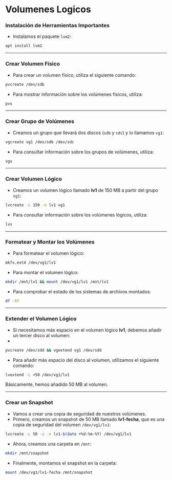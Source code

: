 # Volumenes Logicos


### Instalación de Herramientas Importantes

- Instalamos el paquete `lvm2`:
```bash
apt install lvm2
```

***

### Crear Volumen Físico

- Para crear un volumen físico, utiliza el siguiente comando:
  
```bash
pvcreate /dev/sdb
```
- Para mostrar información sobre los volúmenes físicos, utiliza:

```bash
pvs
```

***

### Crear Grupo de Volúmenes

- Creamos un grupo que llevará dos discos (`sdb` y `sdc`) y lo llamamos `vg1`:

```bash
vgcreate vg1 /dev/sdb /dev/sdc
```

- Para consultar información sobre los grupos de volúmenes, utiliza:
  
```bash
vgs
```
***
### Crear Volumen Lógico

- Creamos un volumen lógico llamado **lv1** de 150 MB a partir del grupo `vg1`:
  
```bash
lvcreate -L 150 -n lv1 vg1
```

- Para consultar información sobre los volúmenes lógicos, utiliza:

```bash
lvs
```

***

### Formatear y Montar los Volúmenes

- Para formatear el volumen lógico:

```bash
mkfs.ext4 /dev/vg1/lv1
```

- Para montar el volumen lógico:

```bash
mkdir /mnt/lv1 && mount /dev/vg1/lv1 /mnt/lv1
```


- Para comprobar el estado de los sistemas de archivos montados:

```bash
df -hT
```
***
### Extender el Volumen Lógico

- Si necesitamos más espacio en el volumen lógico **lv1**, debemos añadir un tercer disco al volumen:
- 
```bash
pvcreate /dev/sdd && vgextend vg1 /dev/sdd
```

- Para añadir más espacio del disco al volumen, utilizamos el siguiente comando:
```bash
lvextend -L +50 /dev/vg1/lv1
 ```
 Básicamente, hemos añadido 50 MB al volumen.


***

### Crear un Snapshot

- Vamos a crear una copia de seguridad de nuestros volúmenes.
- Primero, creamos un snapshot de 50 MB llamado **lv1-fecha**, que es una copia de seguridad del volumen `/dev/vg1/lv1`:
```bash
lvcreate -L 50 -s -n lv1-$(date +%d-%m-%Y) /dev/vg1/lv1
```

- Ahora, creamos una carpeta en `/mnt`:
```bash
mkdir /mnt/snapshot
```

- Finalmente, montamos el snapshot en la carpeta:
```bash
mount /dev/vg1/lv1-fecha /mnt/snapshot
```



